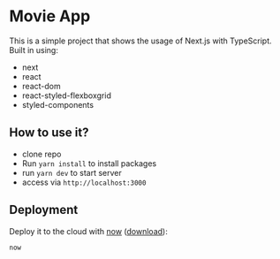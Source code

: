 # Movie App

This is a simple project that shows the usage of Next.js with TypeScript.
Built in using:
- next
- react
- react-dom
- react-styled-flexboxgrid
- styled-components

## How to use it?
- clone repo
- Run `yarn install` to install packages
- run `yarn dev` to start server
- access via `http://localhost:3000`


## Deployment
Deploy it to the cloud with [now](https://zeit.co/now) ([download](https://zeit.co/download)):

```bash
now
```